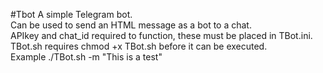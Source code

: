 #Tbot
A simple Telegram bot.</br>
Can be used to send an HTML message as a bot to a chat.</br>
APIkey and chat_id required to function, these must be placed in TBot.ini.</br>
TBot.sh requires chmod +x TBot.sh before it can be executed.</br>
Example ./TBot.sh -m "This is a test"</br>